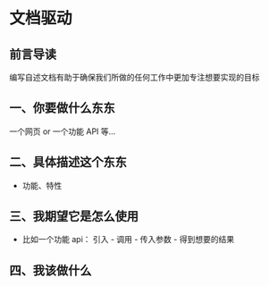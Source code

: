 # 文档驱动

## 前言导读

编写自述文档有助于确保我们所做的任何工作中更加专注想要实现的目标

## 一、你要做什么东东

一个网页 or 一个功能 API 等...

## 二、具体描述这个东东

- 功能、特性

## 三、我期望它是怎么使用

- 比如一个功能 api： 引入 - 调用 - 传入参数 - 得到想要的结果

## 四、我该做什么


